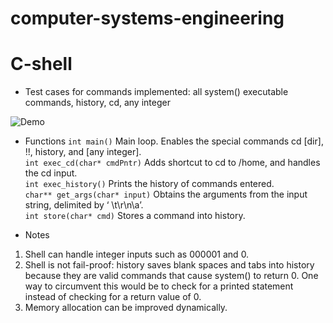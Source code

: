 # computer-systems-engineering
# C-shell
* Test cases for commands implemented: all system() executable commands, history, cd, any integer

![Demo](https://github.com/joel-huang/computer-systems-engineering/blob/master/shell_demo.jpg "Demo") 

* Functions
`int main()` Main loop. Enables the special commands cd [dir], !!, history, and [any integer].  
`int exec_cd(char* cmdPntr)` Adds shortcut to cd to /home, and handles the cd input.  
`int exec_history()` Prints the history of commands entered.  
`char** get_args(char* input)` Obtains the arguments from the input string, delimited by ‘ \t\r\n\a’.  
`int store(char* cmd)` Stores a command into history.  


* Notes
1. Shell can handle integer inputs such as 000001 and 0.
2. Shell is not fail-proof: history saves blank spaces and tabs into history because they are valid commands that cause system() to return 0. One way to circumvent this would be to check for a printed statement instead of checking for a return value of 0.
3. Memory allocation can be improved dynamically.
